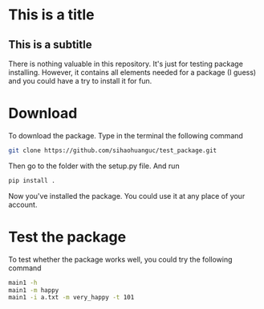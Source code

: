 # This is a title
## This is a subtitle
There is nothing valuable in this repository. It's just for testing package installing. However, it contains all elements needed for a package (I guess) and you could have a try to install it for fun.

# Download
To download the package. Type in the terminal the following command
```bash
git clone https://github.com/sihaohuanguc/test_package.git
```
Then go to the folder with the setup.py file. And run
```bash
pip install .
```
Now you've installed the package. You could use it at any place of your account.

# Test the package
To test whether the package works well, you could try the following command
```bash
main1 -h
main1 -m happy
main1 -i a.txt -m very_happy -t 101
```
